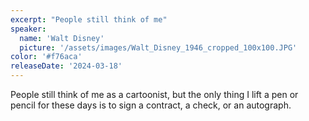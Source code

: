 ```yaml
---
excerpt: "People still think of me"
speaker:
  name: 'Walt Disney'
  picture: '/assets/images/Walt_Disney_1946_cropped_100x100.JPG'
color: '#f76aca'
releaseDate: '2024-03-18'
---
```

People still think of me as a cartoonist, but the only thing I lift a pen or pencil for these days is to sign a contract, a check, or an autograph.